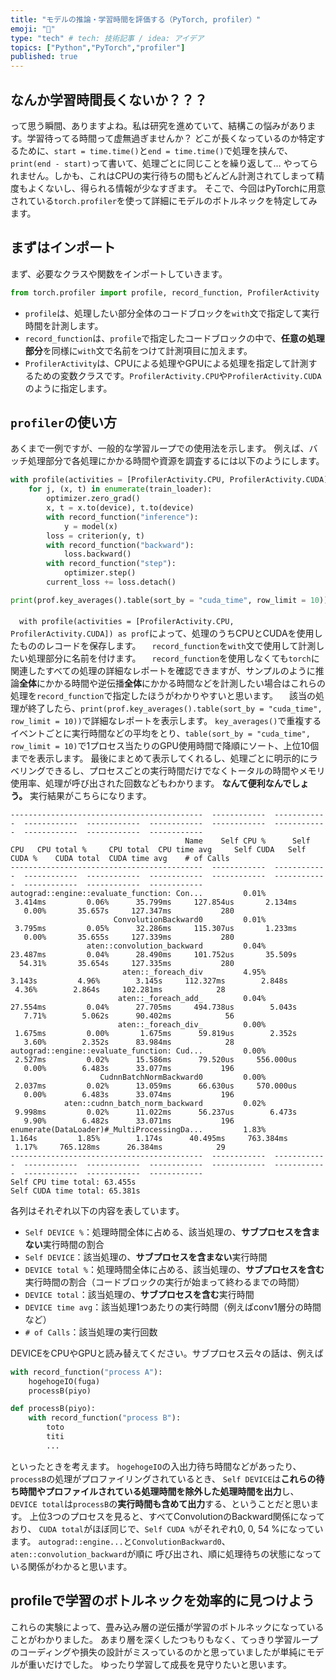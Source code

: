 ```yaml
---
title: "モデルの推論・学習時間を評価する（PyTorch, profiler）"
emoji: "🎃"
type: "tech" # tech: 技術記事 / idea: アイデア
topics: ["Python","PyTorch","profiler"]
published: true
---
```


## なんか学習時間長くないか？？？
って思う瞬間、ありますよね。私は研究を進めていて、結構この悩みがあります。学習待ってる時間って虚無過ぎませんか？
どこが長くなっているのか特定するために、`start = time.time()`と`end = time.time()`で処理を挟んで、`print(end - start)`って書いて、処理ごとに同じことを繰り返して…
やってられません。しかも、これはCPUの実行待ちの間もどんどん計測されてしまって精度もよくないし、得られる情報が少なすぎます。
そこで、今回はPyTorchに用意されている`torch.profiler`を使って詳細にモデルのボトルネックを特定してみます。

## まずはインポート
まず、必要なクラスや関数をインポートしていきます。

```python
from torch.profiler import profile, record_function, ProfilerActivity
```

- `profile`は、処理したい部分全体のコードブロックを`with`文で指定して実行時間を計測します。
- `record_function`は、`profile`で指定したコードブロックの中で、**任意の処理部分**を同様に`with`文で名前をつけて計測項目に加えます。
- `ProfilerActivity`は、CPUによる処理やGPUによる処理を指定して計測するための変数クラスです。`ProfilerActivity.CPU`や`ProfilerActivity.CUDA`のように指定します。

## `profiler`の使い方
あくまで一例ですが、一般的な学習ループでの使用法を示します。
例えば、バッチ処理部分で各処理にかかる時間や資源を調査するには以下のようにします。

```python
with profile(activities = [ProfilerActivity.CPU, ProfilerActivity.CUDA]) as prof:
    for j, (x, t) in enumerate(train_loader):
        optimizer.zero_grad()
        x, t = x.to(device), t.to(device)
        with record_function("inference"):
            y = model(x)
        loss = criterion(y, t)
        with record_function("backward"):
            loss.backward()
        with record_function("step"):
            optimizer.step()
        current_loss += loss.detach()

print(prof.key_averages().table(sort_by = "cuda_time", row_limit = 10))
```
　`with profile(activities = [ProfilerActivity.CPU, ProfilerActivity.CUDA]) as prof`によって、処理のうちCPUとCUDAを使用したもののレコードを保存します。
　`record_function`を`with`文で使用して計測したい処理部分に名前を付けます。
　`record_function`を使用しなくても`torch`に関連したすべての処理の詳細なレポートを確認できますが、サンプルのように推論**全体**にかかる時間や逆伝播**全体**にかかる時間などを計測したい場合はこれらの処理を`record_function`で指定したほうがわかりやすいと思います。
　該当の処理が終了したら、`print(prof.key_averages().table(sort_by = "cuda_time", row_limit = 10))`で詳細なレポートを表示します。
`key_averages()`で重複するイベントごとに実行時間などの平均をとり、`table(sort_by = "cuda_time", row_limit = 10)`で1プロセス当たりのGPU使用時間で降順にソート、上位10個までを表示します。
最後にまとめて表示してくれるし、処理ごとに明示的にラベリングできるし、プロセスごとの実行時間だけでなくトータルの時間やメモリ使用率、処理が呼び出された回数などもわかります。
**なんて便利なんでしょう。**
実行結果がこちらになります。

```power shell: 出力
-------------------------------------------  ------------  ------------  ------------  ------------  ------------  ------------  ------------  ------------  ------------  ------------
                                       Name    Self CPU %      Self CPU   CPU total %     CPU total  CPU time avg     Self CUDA   Self CUDA %    CUDA total  CUDA time avg    # of Calls      
-------------------------------------------  ------------  ------------  ------------  ------------  ------------  ------------  ------------  ------------  ------------  ------------       
autograd::engine::evaluate_function: Con...         0.01%       3.414ms         0.06%      35.799ms     127.854us       2.134ms         0.00%       35.657s     127.347ms           280       
                       ConvolutionBackward0         0.01%       3.795ms         0.05%      32.286ms     115.307us       1.233ms         0.00%       35.655s     127.339ms           280       
                 aten::convolution_backward         0.04%      23.487ms         0.04%      28.490ms     101.752us       35.509s        54.31%       35.654s     127.335ms           280       
                         aten::_foreach_div         4.95%        3.143s         4.96%        3.145s     112.327ms        2.848s         4.36%        2.864s     102.281ms            28       
                        aten::_foreach_add_         0.04%      27.554ms         0.04%      27.705ms     494.738us        5.043s         7.71%        5.062s      90.402ms            56       
                        aten::_foreach_div_         0.00%       1.675ms         0.00%       1.675ms      59.819us        2.352s         3.60%        2.352s      83.984ms            28       
autograd::engine::evaluate_function: Cud...         0.00%       2.527ms         0.02%      15.586ms      79.520us     556.000us         0.00%        6.483s      33.077ms           196       
                    CudnnBatchNormBackward0         0.00%       2.037ms         0.02%      13.059ms      66.630us     570.000us         0.00%        6.483s      33.074ms           196       
            aten::cudnn_batch_norm_backward         0.02%       9.998ms         0.02%      11.022ms      56.237us        6.473s         9.90%        6.482s      33.071ms           196       
enumerate(DataLoader)#_MultiProcessingDa...         1.83%        1.164s         1.85%        1.174s      40.495ms     763.384ms         1.17%     765.128ms      26.384ms            29       
-------------------------------------------  ------------  ------------  ------------  ------------  ------------  ------------  ------------  ------------  ------------  ------------       
Self CPU time total: 63.455s
Self CUDA time total: 65.381s

```

各列はそれぞれ以下の内容を表しています。
- `Self DEVICE %`：処理時間全体に占める、該当処理の、**サブプロセスを含まない**実行時間の割合
- `Self DEVICE`：該当処理の、**サブプロセスを含まない**実行時間
- `DEVICE total %`：処理時間全体に占める、該当処理の、**サブプロセスを含む**実行時間の割合（コードブロックの実行が始まって終わるまでの時間）
- `DEVICE total`：該当処理の、**サブプロセスを含む**実行時間
- `DEVICE time avg`：該当処理1つあたりの実行時間（例えばconv1層分の時間など）
- `# of Calls`：該当処理の実行回数

DEVICEをCPUやGPUと読み替えてください。サブプロセス云々の話は、例えば
```python
with record_function("process A"):
    hogehogeIO(fuga)
    processB(piyo)

def processB(piyo):
    with record_function("process B"):
        toto
        titi
        ...
```
といったときを考えます。
`hogehogeIO`の入出力待ち時間などがあったり、`processB`の処理がプロファイリングされているとき、
`Self DEVICE`は**これらの待ち時間やプロファイルされている処理時間を除外した処理時間を出力**し、`DEVICE total`は`processB`の**実行時間も含めて出力**する、ということだと思います。
上位3つのプロセスを見ると、すべてConvolutionのBackward関係になっており、
`CUDA total`がほぼ同じで、`Self CUDA %`がそれぞれ0, 0, 54 %になっています。
`autograd::engine...`と`ConvolutionBackward0`、`aten::convolution_backward`が順に
呼び出され、順に処理待ちの状態になっている関係がわかると思います。

## profileで学習のボトルネックを効率的に見つけよう
これらの実験によって、畳み込み層の逆伝播が学習のボトルネックになっていることがわかりました。
あまり層を深くしたつもりもなく、てっきり学習ループのコーディングや損失の設計がミスっているのかと思っていましたが単純にモデルが重いだけでした。
ゆったり学習して成長を見守りたいと思います。
